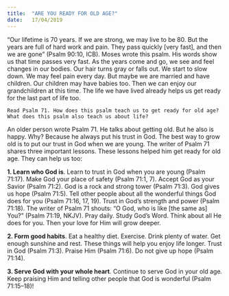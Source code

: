 ```yaml
---
title:  "ARE YOU READY FOR OLD AGE?"
date:   17/04/2019
---
```


“Our lifetime is 70 years. If we are strong, we may live to be 80. But the years are full of hard work and pain. They pass quickly [very fast], and then we are gone” (Psalm 90:10, ICB). Moses wrote this psalm. His words show us that time passes very fast. As the years come and go, we see and feel changes in our bodies. Our hair turns gray or falls out. We start to slow down. We may feel pain every day. But maybe we are married and have children. Our children may have babies too. Then we can enjoy our grandchildren at this time. The life we have lived already helps us get ready for the last part of life too. 

`Read Psalm 71. How does this psalm teach us to get ready for old age? What does this psalm also teach us about life?`

An older person wrote Psalm 71. He talks about getting old. But he also is happy. Why? Because he always put his trust in God. The best way to grow old is to put our trust in God when we are young. The writer of Psalm 71 shares three important lessons. These lessons helped him get ready for old age. They can help us too: 

**1. Learn who God is**. Learn to trust in God when you are young (Psalm 71:17). Make God your place of safety (Psalm 71:1, 7). Accept God as your Savior (Psalm 71:2). God is a rock and strong tower (Psalm 71:3). God gives us hope (Psalm 71:5). Tell other people about all the wonderful things God does for you (Psalm 71:16, 17, 19). Trust in God’s strength and power (Psalm 71:18). The writer of Psalm 71 shouts: “O God, who is like [the same as] You?” (Psalm 71:19, NKJV). Pray daily. Study God’s Word. Think about all He does for you. Then your love for Him will grow deeper.

**2. Form good habits**. Eat a healthy diet. Exercise. Drink plenty of water. Get enough sunshine and rest. These things will help you enjoy life longer. Trust in God (Psalm 71:3). Praise Him (Psalm 71:6). Do not give up hope (Psalm 71:14).

**3. Serve God with your whole heart**. Continue to serve God in your old age. Keep praising Him and telling other people that God is wonderful (Psalm 71:15–18)!